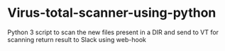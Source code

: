 # Virus-total-scanner-using-python
Python 3 script to scan the new files present in a DIR and send to VT for scanning return result to Slack using web-hook
